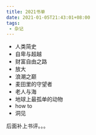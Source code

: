 ```yaml
---
title: 2021书单
date: 2021-01-05T21:43:01+08:00
tags:
 - 杂记
---
```


- 人类简史
- 自卑与超越
- 财富自由之路
- 放大
- 浪潮之巅
- 麦田里的守望者
- 老人与海
- 地球上最孤单的动物
- how to
- 洞见

后面补上书评。。。
